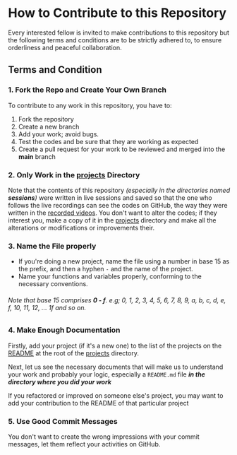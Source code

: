 # How to Contribute to this Repository

Every interested fellow is invited to make contributions to this repository but the following terms and conditions are to be strictly adhered to,
to ensure orderliness and peaceful collaboration.

## Terms and Condition

### 1. Fork the Repo and Create Your Own Branch
To contribute to any work in this repository, you have to:
1. Fork the repository
2. Create a new branch
3. Add your work; avoid bugs.
4. Test the codes and be sure that they are working as expected
5. Create a pull request for your work to be reviewed and merged into the **main** branch

### 2. Only Work in the [projects](./projects) Directory
Note that the contents of this repository *(especially in the directories named **sessions**)* were written in live sessions and saved so that the one who follows the live recordings can see the codes on GitHub, the way they were written in the [recorded videos](https://youtube.com/playlist?list=PLU10dryLOLEGEnWCZgG87VkvAi-fPaDfE).
You don't want to alter the codes; if they interest you, make a copy of it in the [projects](./projects) directory and make all the alterations or modifications or improvements their.

### 3. Name the File properly
- If you're doing a new project, name the file using a number in base 15 as the prefix, and then a hyphen `-` and the name of the project.
- Name your functions and variables properly, conforming to the necessary conventions.
###### Note that base 15 comprises **0 - f**. e.g; 0, 1, 2, 3, 4, 5, 6, 7, 8, 9, a, b, c, d, e, f, 10, 11, 12, ... 1f and so on.

### 4. Make Enough Documentation
Firstly, add your project (if it's a new one) to the list of the projects on the [README](./projects/README.md) at the root of the [projects](./projects) directory.

Next, let us see the necessary documents that will make us to understand your work and probably your logic, especially a `README.md` file ***in the directory where you did your work***

If you refactored or improved on someone else's project, you may want to add your contribution to the README of that particular project

### 5. Use Good Commit Messages
You don't want to create the wrong impressions with your commit messages, let them reflect your activities on GitHub.
